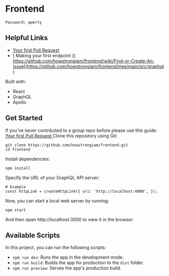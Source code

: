 # Frontend

`Password: qwerty`

## Helpful Links
- [ Your first Pull Request ]( https://github.com/howstrongiam/frontend/wiki/Find-or-Create-An-Issue )
- [ Making your first endpoint ]( https://github.com/howstrongiam/frontend/wiki/Find-or-Create-An-Issue](https://github.com/howstrongiam/frontend/tree/main/src/graphql )

Built with:

- React
- GraphQL
- Apollo

## Get Started

If you've never contributed to a group repo before please use this guide: [ Your first Pull Request ]( https://github.com/howstrongiam/frontend/wiki/Find-or-Create-An-Issue )
Clone this repository using Git:

```
git clone https://github.com/howstrongiam/frontend.git
cd frontend
```

Install dependencies:

```
npm install
```

Specify the URL of your GraphQL API server:

```
# Example
const httpLink = createHttpLink({ uri: 'http://localhost:4000', });
```

Now, you can start a local web server by running:

```
npm start
```

And then open http://localhost:3000 to view it in the browser.

## Available Scripts

In this project, you can run the following scripts:

- `npm run dev`: Runs the app in the development mode.
- `npm run build`: Builds the app for production to the `dist` folder.
- `npm run preview`: Serves the app's production build.

